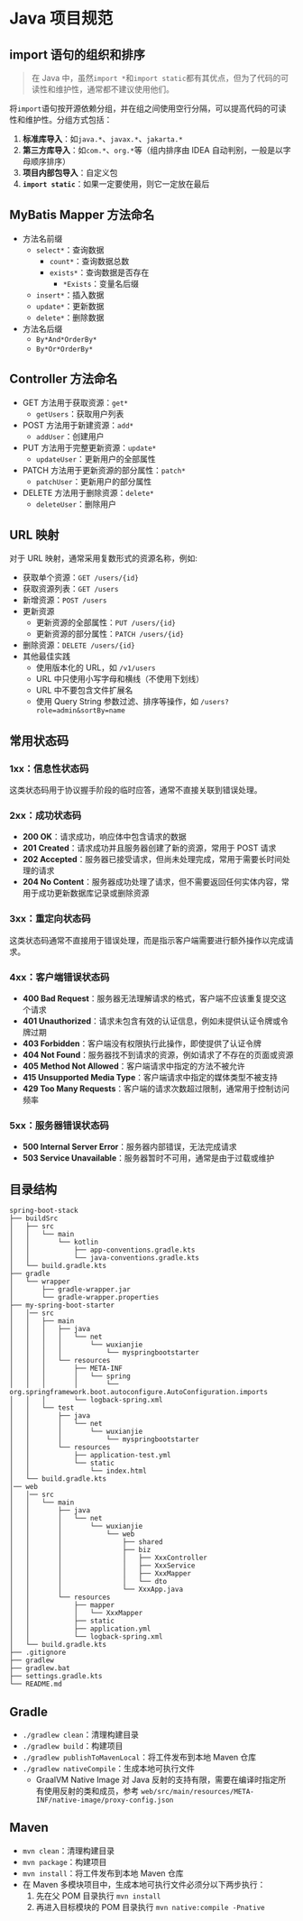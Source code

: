# Java 项目规范

## import 语句的组织和排序

> 在 Java 中，虽然`import *`和`import static`都有其优点，但为了代码的可读性和维护性，通常都不建议使用他们。

将`import`语句按开源依赖分组，并在组之间使用空行分隔，可以提高代码的可读性和维护性。分组方式包括：

1. **标准库导入**：如`java.*`、`javax.*`、`jakarta.*`
2. **第三方库导入**：如`com.*`、`org.*`等（组内排序由 IDEA 自动判别，一般是以字母顺序排序）
3. **项目内部包导入**：自定义包
4. **`import static`**：如果一定要使用，则它一定放在最后

## MyBatis Mapper 方法命名

- 方法名前缀
    - `select*`：查询数据
        - `count*`：查询数据总数
        - `exists*`：查询数据是否存在
            - `*Exists`：变量名后缀
    - `insert*`：插入数据
    - `update*`：更新数据
    - `delete*`：删除数据
- 方法名后缀
    - `By*And*OrderBy*`
    - `By*Or*OrderBy*`

## Controller 方法命名

- GET 方法用于获取资源：`get*`
    - `getUsers`：获取用户列表
- POST 方法用于新建资源：`add*`
    - `addUser`：创建用户
- PUT 方法用于完整更新资源：`update*`
    - `updateUser`：更新用户的全部属性
- PATCH 方法用于更新资源的部分属性：`patch*`
    - `patchUser`：更新用户的部分属性
- DELETE 方法用于删除资源：`delete*`
    - `deleteUser`：删除用户

## URL 映射

对于 URL 映射，通常采用复数形式的资源名称，例如:

- 获取单个资源：`GET /users/{id}`
- 获取资源列表：`GET /users`
- 新增资源：`POST /users`
- 更新资源
    - 更新资源的全部属性：`PUT /users/{id}`
    - 更新资源的部分属性：`PATCH /users/{id}`
- 删除资源：`DELETE /users/{id}`
- 其他最佳实践
    - 使用版本化的 URL，如 `/v1/users`
    - URL 中只使用小写字母和横线（不使用下划线）
    - URL 中不要包含文件扩展名
    - 使用 Query String 参数过滤、排序等操作，如 `/users?role=admin&sortBy=name`

## 常用状态码

### 1xx：信息性状态码

这类状态码用于协议握手阶段的临时应答，通常不直接关联到错误处理。

### 2xx：成功状态码

- **200 OK**：请求成功，响应体中包含请求的数据
- **201 Created**：请求成功并且服务器创建了新的资源，常用于 POST 请求
- **202 Accepted**：服务器已接受请求，但尚未处理完成，常用于需要长时间处理的请求
- **204 No Content**：服务器成功处理了请求，但不需要返回任何实体内容，常用于成功更新数据库记录或删除资源

### 3xx：重定向状态码

这类状态码通常不直接用于错误处理，而是指示客户端需要进行额外操作以完成请求。

### 4xx：客户端错误状态码

- **400 Bad Request**：服务器无法理解请求的格式，客户端不应该重复提交这个请求
- **401 Unauthorized**：请求未包含有效的认证信息，例如未提供认证令牌或令牌过期
- **403 Forbidden**：客户端没有权限执行此操作，即使提供了认证令牌
- **404 Not Found**：服务器找不到请求的资源，例如请求了不存在的页面或资源
- **405 Method Not Allowed**：客户端请求中指定的方法不被允许
- **415 Unsupported Media Type**：客户端请求中指定的媒体类型不被支持
- **429 Too Many Requests**：客户端的请求次数超过限制，通常用于控制访问频率

### 5xx：服务器错误状态码

- **500 Internal Server Error**：服务器内部错误，无法完成请求
- **503 Service Unavailable**：服务器暂时不可用，通常是由于过载或维护

## 目录结构

```text
spring-boot-stack
├── buildSrc
│   ├── src
│   │   └── main
│   │       └── kotlin
│   │           ├── app-conventions.gradle.kts
│   │           └── java-conventions.gradle.kts
│   └── build.gradle.kts
├── gradle
│   └── wrapper
│       ├── gradle-wrapper.jar
│       └── gradle-wrapper.properties
├── my-spring-boot-starter
│   │── src
│   │   ├── main
│   │   │   ├── java
│   │   │   │   └── net
│   │   │   │       └── wuxianjie
│   │   │   │           └── myspringbootstarter
│   │   │   └── resources
│   │   │       ├── META-INF
│   │   │       │   └── spring
│   │   │       │       └── org.springframework.boot.autoconfigure.AutoConfiguration.imports
│   │   │       └── logback-spring.xml
│   │   └── test
│   │       ├── java
│   │       │   └── net
│   │       │       └── wuxianjie
│   │       │           └── myspringbootstarter
│   │       └── resources
│   │           ├── application-test.yml
│   │           └── static
│   │               └── index.html
│   └── build.gradle.kts
│── web
│   │── src
│   │   └── main
│   │       ├── java
│   │       │   └── net
│   │       │       └── wuxianjie
│   │       │           └── web
│   │       │               ├── shared
│   │       │               ├── biz
│   │       │               │   ├── XxxController
│   │       │               │   ├── XxxService
│   │       │               │   ├── XxxMapper
│   │       │               │   └── dto
│   │       │               └── XxxApp.java
│   │       └── resources
│   │           ├── mapper
│   │           │   └── XxxMapper
│   │           ├── static
│   │           ├── application.yml
│   │           └── logback-spring.xml
│   └── build.gradle.kts
├── .gitignore
├── gradlew
├── gradlew.bat
├── settings.gradle.kts
└── README.md
```

## Gradle

- `./gradlew clean`：清理构建目录
- `./gradlew build`：构建项目
- `./gradlew publishToMavenLocal`：将工件发布到本地 Maven 仓库
- `./gradlew nativeCompile`：生成本地可执行文件
    - GraalVM Native Image 对 Java 反射的支持有限，需要在编译时指定所有使用反射的类和成员，参考 `web/src/main/resources/META-INF/native-image/proxy-config.json`

## Maven

- `mvn clean`：清理构建目录
- `mvn package`：构建项目
- `mvn install`：将工件发布到本地 Maven 仓库
- 在 Maven 多模块项目中，生成本地可执行文件必须分以下两步执行：
    1. 先在父 POM 目录执行 `mvn install`
    2. 再进入目标模块的 POM 目录执行 `mvn native:compile -Pnative`
